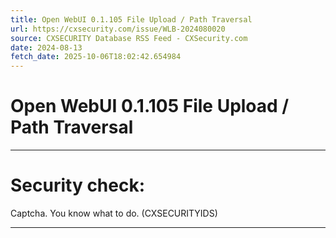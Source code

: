 ```yaml
---
title: Open WebUI 0.1.105 File Upload / Path Traversal
url: https://cxsecurity.com/issue/WLB-2024080020
source: CXSECURITY Database RSS Feed - CXSecurity.com
date: 2024-08-13
fetch_date: 2025-10-06T18:02:42.654984
---
```


# Open WebUI 0.1.105 File Upload / Path Traversal

---

# Security check:

Captcha. You know what to do. (CXSECURITYIDS)

---